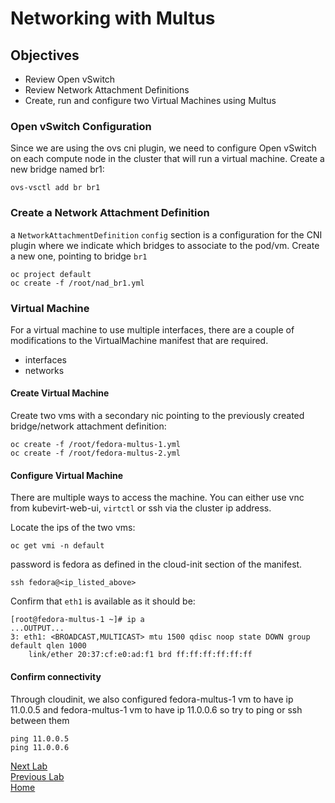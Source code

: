 # Networking with Multus

## Objectives

- Review Open vSwitch
- Review Network Attachment Definitions
- Create, run and configure two Virtual Machines using Multus

### Open vSwitch Configuration

Since we are using the ovs cni plugin, we need to configure Open vSwitch on
each compute node in the cluster that will run a virtual machine. 
Create a new bridge named br1:

```
ovs-vsctl add br br1
```

### Create a Network Attachment Definition

a `NetworkAttachmentDefinition` `config` section is a configuration for the CNI plugin where we indicate which bridges to associate to the pod/vm.
Create a new one, pointing to bridge `br1`

```
oc project default
oc create -f /root/nad_br1.yml
```

### Virtual Machine

For a virtual machine to use multiple interfaces, there are a couple of modifications to the VirtualMachine manifest that are required.

- interfaces
- networks

#### Create Virtual Machine

Create two vms with a secondary nic pointing to the previously created bridge/network attachment definition:

```
oc create -f /root/fedora-multus-1.yml 
oc create -f /root/fedora-multus-2.yml 
```

#### Configure Virtual Machine

There are multiple ways to access the machine. You can either use 
vnc from kubevirt-web-ui, `virtctl` or ssh via the cluster ip address.

Locate the ips of the two vms:

```
oc get vmi -n default
```

password is fedora as defined in the cloud-init section of the manifest.

```
ssh fedora@<ip_listed_above>
```

Confirm that `eth1` is available as it should be:

```
[root@fedora-multus-1 ~]# ip a
...OUTPUT...
3: eth1: <BROADCAST,MULTICAST> mtu 1500 qdisc noop state DOWN group default qlen 1000
    link/ether 20:37:cf:e0:ad:f1 brd ff:ff:ff:ff:ff:ff
```

#### Confirm connectivity

Through cloudinit, we also configured fedora-multus-1 vm to have ip 11.0.0.5 and fedora-multus-1 vm to have ip 11.0.0.6 so try to ping or ssh between them

```
ping 11.0.0.5
ping 11.0.0.6
```

[Next Lab](../lab9/lab9.md)\
[Previous Lab](../lab7/lab7.md)\
[Home](../../README.md)
